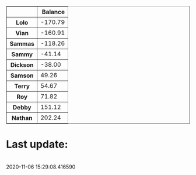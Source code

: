<table border="1" class="dataframe">
  <thead>
    <tr style="text-align: right;">
      <th></th>
      <th>Balance</th>
    </tr>
  </thead>
  <tbody>
    <tr>
      <th>Lolo</th>
      <td>-170.79</td>
    </tr>
    <tr>
      <th>Vian</th>
      <td>-160.91</td>
    </tr>
    <tr>
      <th>Sammas</th>
      <td>-118.26</td>
    </tr>
    <tr>
      <th>Sammy</th>
      <td>-41.14</td>
    </tr>
    <tr>
      <th>Dickson</th>
      <td>-38.00</td>
    </tr>
    <tr>
      <th>Samson</th>
      <td>49.26</td>
    </tr>
    <tr>
      <th>Terry</th>
      <td>54.67</td>
    </tr>
    <tr>
      <th>Roy</th>
      <td>71.82</td>
    </tr>
    <tr>
      <th>Debby</th>
      <td>151.12</td>
    </tr>
    <tr>
      <th>Nathan</th>
      <td>202.24</td>
    </tr>
  </tbody>
</table><H1>Last update:</h1><br>2020-11-06 15:29:08.416590